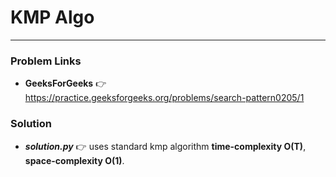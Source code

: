 # KMP Algo

---

### Problem Links
- **__GeeksForGeeks__** :point_right: https://practice.geeksforgeeks.org/problems/search-pattern0205/1

### Solution
- **_solution.py_** :point_right: uses standard kmp algorithm **time-complexity O(T)**, **space-complexity O(1)**.
